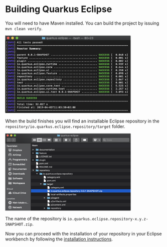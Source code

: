 # Building Quarkus Eclipse

You will need to have Maven installed. You can build the project by issuing `mvn clean verify`. 

<img src="images/build.png" width="400"/>

When the build finishes you will find an installable Eclipse repository in the `repository/io.quarkus.eclipse.repository/target` folder. 

<img src="images/repository.png" width="400"/>

The name of the repository is `io.quarkus.eclipse.repository-x.y.z-SNAPSHOT.zip`.

Now you can proceed with the installation of your repository in your Eclipse workbench by following the [installation instructions](../installation/install.md).
